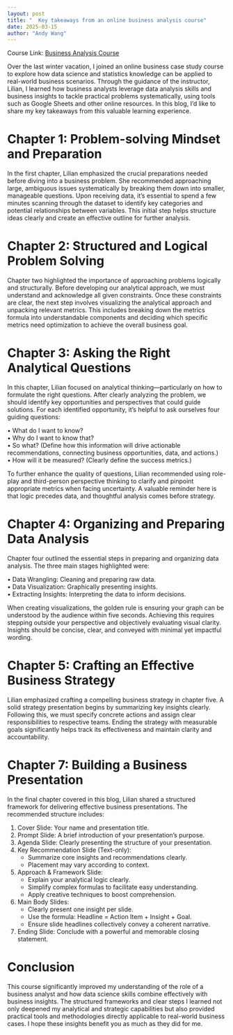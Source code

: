 ```yaml
---
layout: post
title: "  Key takeaways from an online business analysis course"
date: 2025-03-15
author: "Andy Wang"
---
```

Course Link:
[Business Analysis Course](https://us.ppacademy.cc/project/36651D9F89DA6B24908490D70EE5B2C5/articles)  

Over the last winter vacation, I joined an online business case study course to explore how data science and statistics knowledge can be applied to real-world business scenarios. Through the guidance of the instructor, Lilian, I learned how business analysts leverage data analysis skills and business insights to tackle practical problems systematically, using tools such as Google Sheets and other online resources. In this blog, I’d like to share my key takeaways from this valuable learning experience.

# Chapter 1: Problem-solving Mindset and Preparation
In the first chapter, Lilian emphasized the crucial preparations needed before diving into a business problem. She recommended approaching large, ambiguous issues systematically by breaking them down into smaller, manageable questions. Upon receiving data, it’s essential to spend a few minutes scanning through the dataset to identify key categories and potential relationships between variables. This initial step helps structure ideas clearly and create an effective outline for further analysis.

# Chapter 2: Structured and Logical Problem Solving
Chapter two highlighted the importance of approaching problems logically and structurally. Before developing our analytical approach, we must understand and acknowledge all given constraints. Once these constraints are clear, the next step involves visualizing the analytical approach and unpacking relevant metrics. This includes breaking down the metrics formula into understandable components and deciding which specific metrics need optimization to achieve the overall business goal.

# Chapter 3: Asking the Right Analytical Questions
In this chapter, Lilian focused on analytical thinking—particularly on how to formulate the right questions. After clearly analyzing the problem, we should identify key opportunities and perspectives that could guide solutions. For each identified opportunity, it’s helpful to ask ourselves four guiding questions:

• What do I want to know?\
• Why do I want to know that?\
• So what? (Define how this information will drive actionable recommendations, connecting business opportunities, data, and actions.)\
• How will it be measured? (Clearly define the success metrics.)

To further enhance the quality of questions, Lilian recommended using role-play and third-person perspective thinking to clarify and pinpoint appropriate metrics when facing uncertainty. A valuable reminder here is that logic precedes data, and thoughtful analysis comes before strategy.

# Chapter 4: Organizing and Preparing Data Analysis

Chapter four outlined the essential steps in preparing and organizing data analysis. The three main stages highlighted were:

• Data Wrangling: Cleaning and preparing raw data.\
• Data Visualization: Graphically presenting insights.\
• Extracting Insights: Interpreting the data to inform decisions.

When creating visualizations, the golden rule is ensuring your graph can be understood by the audience within five seconds. Achieving this requires stepping outside your perspective and objectively evaluating visual clarity. Insights should be concise, clear, and conveyed with minimal yet impactful wording.

# Chapter 5: Crafting an Effective Business Strategy
Lilian emphasized crafting a compelling business strategy in chapter five. A solid strategy presentation begins by summarizing key insights clearly. Following this, we must specify concrete actions and assign clear responsibilities to respective teams. Ending the strategy with measurable goals significantly helps track its effectiveness and maintain clarity and accountability.

# Chapter 7: Building a Business Presentation
In the final chapter covered in this blog, Lilian shared a structured framework for delivering effective business presentations. The recommended structure includes:

1. Cover Slide: Your name and presentation title.
2. Prompt Slide: A brief introduction of your presentation’s purpose.
3. Agenda Slide: Clearly presenting the structure of your presentation.
4. Key Recommendation Slide (Text-only):
   - Summarize core insights and recommendations clearly.
   - Placement may vary according to context.
5. Approach & Framework Slide:
   - Explain your analytical logic clearly.
   - Simplify complex formulas to facilitate easy understanding.
   - Apply creative techniques to boost comprehension.
6. Main Body Slides:
   - Clearly present one insight per slide.
   - Use the formula: Headline = Action Item + Insight + Goal.
   - Ensure slide headlines collectively convey a coherent narrative.
7. Ending Slide: Conclude with a powerful and memorable closing statement.
   
# Conclusion
This course significantly improved my understanding of the role of a business analyst and how data science skills combine effectively with business insights. The structured frameworks and clear steps I learned not only deepened my analytical and strategic capabilities but also provided practical tools and methodologies directly applicable to real-world business cases. I hope these insights benefit you as much as they did for me.
